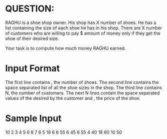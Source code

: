 # QUESTION:

RAGHU is a shoe shop owner. His shop has X number of shoes.
He has a list containing the size of each shoe he has in his shop.
There are X number of customers who are willing to pay $ amount of money only if they get the shoe of their desired size.

Your task is to compute how much money RAGHU earned.

# Input Format

The first line contains , the number of shoes.
The second line contains the space separated list of all the shoe sizes in the shop.
The third line contains N, the number of customers.
The next N lines contain the space separated values of the desired by the customer and , the price of the shoe.

# Sample Input

10
2 3 4 5 6 8 7 6 5 18
6
6 55
6 45
6 55
4 40
18 60
10 50
